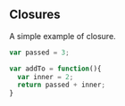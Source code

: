 ## Closures

A simple example of closure.

```Javascript
var passed = 3;

var addTo = function(){
  var inner = 2;
  return passed + inner;
}
```